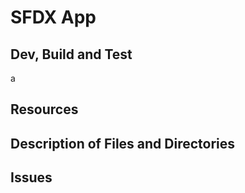 # SFDX  App

## Dev, Build and Test

a
## Resources


## Description of Files and Directories


## Issues


